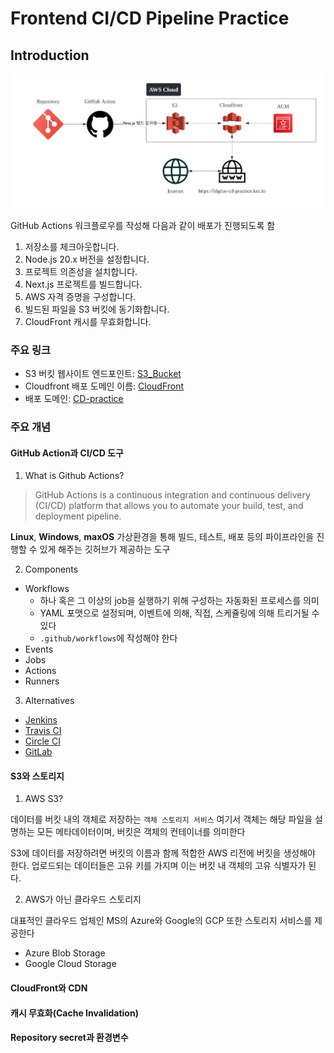 # Frontend CI/CD Pipeline Practice

## Introduction

![ci/cd pipeline image](<CD Practice.png>)

GitHub Actions 워크플로우를 작성해 다음과 같이 배포가 진행되도록 함

1. 저장소를 체크아웃합니다.
2. Node.js 20.x 버전을 설정합니다.
3. 프로젝트 의존성을 설치합니다.
4. Next.js 프로젝트를 빌드합니다.
5. AWS 자격 증명을 구성합니다.
6. 빌드된 파일을 S3 버킷에 동기화합니다.
7. CloudFront 캐시를 무효화합니다.

### 주요 링크

- S3 버킷 웹사이트 엔드포인트: [S3_Bucket](http://alchive-bucket.s3-website.ap-northeast-2.amazonaws.com/)
- Cloudfront 배포 도메인 이름: [CloudFront](https://do9ouuzervqcl.cloudfront.net)
- 배포 도메인: [CD-practice](https://hhplus-cd-practice.kro.kr)

### 주요 개념

#### GitHub Action과 CI/CD 도구

1. What is Github Actions?

> GitHub Actions is a continuous integration and continuous delivery (CI/CD) platform that allows you to automate your build, test, and deployment pipeline.

**Linux**, **Windows**, **maxOS** 가상환경을 통해 빌드, 테스트, 배포 등의 파이프라인을 진행할 수 있게 해주는 깃허브가 제공하는 도구

2. Components

- Workflows
  - 하나 혹은 그 이상의 job을 실행하기 위해 구성하는 자동화된 프로세스를 의미
  - YAML 포맷으로 설정되며, 이벤트에 의해, 직접, 스케쥴링에 의해 트리거될 수 있다
  - `.github/workflows`에 작성해야 한다
- Events
- Jobs
- Actions
- Runners

3. Alternatives

- [Jenkins](https://www.jenkins.io/)
- [Travis CI](https://www.travis-ci.com/)
- [Circle CI](https://circleci.com/)
- [GitLab](https://about.gitlab.com/)

#### S3와 스토리지

1. AWS S3?

데이터를 버킷 내의 객체로 저장하는 `객체 스토리지 서비스`
여기서 객체는 해당 파일을 설명하는 모든 메타데이터이며, 버킷은 객체의 컨테이너를 의미한다

S3에 데이터를 저장하려면 버킷의 이름과 함께 적합한 AWS 리전에 버킷을 생성해야 한다.
업로드되는 데이터들은 고유 키를 가지며 이는 버킷 내 객체의 고유 식별자가 된다.

2. AWS가 아닌 클라우드 스토리지

대표적인 클라우드 업체인 MS의 Azure와 Google의 GCP 또한 스토리지 서비스를 제공한다

- Azure Blob Storage
- Google Cloud Storage

#### CloudFront와 CDN

#### 캐시 무효화(Cache Invalidation)

#### Repository secret과 환경변수
